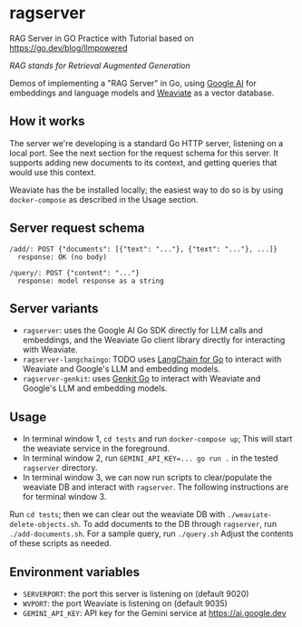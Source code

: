 # ragserver

RAG Server in GO Practice with  Tutorial based on https://go.dev/blog/llmpowered

*RAG stands for Retrieval Augmented Generation*

Demos of implementing a "RAG Server" in Go, using [Google
AI](https://ai.google.dev/) for embeddings and language models and
[Weaviate](https://weaviate.io/) as a vector database.


## How it works

The server we're developing is a standard Go HTTP server, listening on a local
port. See the next section for the request schema for this server. It supports
adding new documents to its context, and getting queries that would use this
context.

Weaviate has the be installed locally; the easiest way to do so is by using
`docker-compose` as described in the Usage section.

## Server request schema

```
/add/: POST {"documents": [{"text": "..."}, {"text": "..."}, ...]}
  response: OK (no body)

/query/: POST {"content": "..."}
  response: model response as a string
```

## Server variants

* `ragserver`: uses the Google AI Go SDK directly for LLM calls and embeddings,
  and the Weaviate Go client library directly for interacting with Weaviate.
* `ragserver-langchaingo`: TODO uses [LangChain for Go](https://github.com/tmc/langchaingo)
  to interact with Weaviate and Google's LLM and embedding models.
* `ragserver-genkit`: uses [Genkit Go](https://firebase.google.com/docs/genkit-go/get-started-go)
  to interact with Weaviate and Google's LLM and embedding models.

## Usage

* In terminal window 1, `cd tests` and run `docker-compose up`;
  This will start the weaviate service in the foreground.
* In terminal window 2, run `GEMINI_API_KEY=... go run .` in the tested
  `ragserver` directory.
* In terminal window 3, we can now run scripts to clear/populate the
  weaviate DB and interact with `ragserver`. The following instructions are
  for terminal window 3.

Run `cd tests`; then we can clear out the weaviate DB with
`./weaviate-delete-objects.sh`. To add documents to the DB through `ragserver`,
run `./add-documents.sh`. For a sample query, run `./query.sh`
Adjust the contents of these scripts as needed.

## Environment variables

* `SERVERPORT`: the port this server is listening on (default 9020)
* `WVPORT`: the port Weaviate is listening on (default 9035)
* `GEMINI_API_KEY`: API key for the Gemini service at https://ai.google.dev